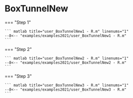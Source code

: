 # BoxTunnelNew

=== "Step 1"

    ``` matlab title="user_BoxTunnelNew1 - R.m" linenums="1"
    --8<-- "examples/examples2021/user_BoxTunnelNew1 - R.m"
    ```

=== "Step 2"

    ``` matlab title="user_BoxTunnelNew2 - R.m" linenums="1"
    --8<-- "examples/examples2021/user_BoxTunnelNew2 - R.m"
    ```

=== "Step 3"

    ``` matlab title="user_BoxTunnelNew3 - R.m" linenums="1"
    --8<-- "examples/examples2021/user_BoxTunnelNew3 - R.m"
    ```

